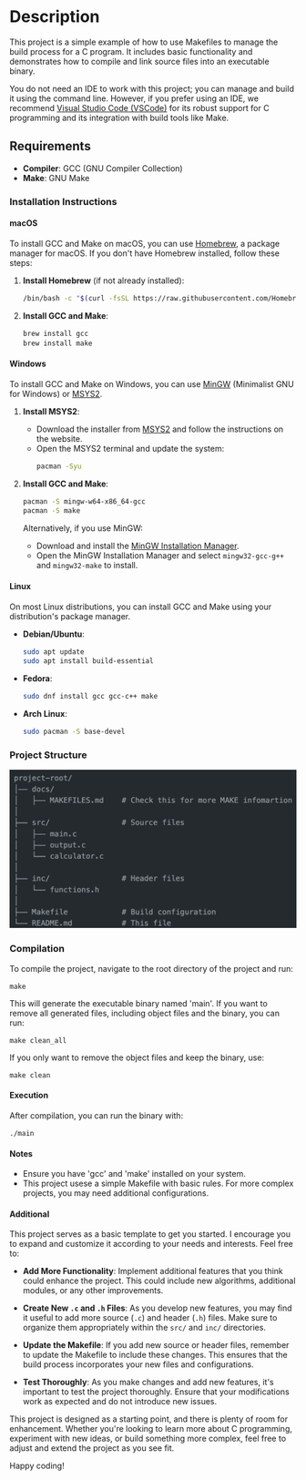 # Description

This project is a simple example of how to use Makefiles to manage the build process for a C program. It includes basic functionality and demonstrates how to compile and link source files into an executable binary.

You do not need an IDE to work with this project; you can manage and build it using the command line. However, if you prefer using an IDE, we recommend [Visual Studio Code (VSCode)](https://code.visualstudio.com/) for its robust support for C programming and its integration with build tools like Make.

## Requirements

* **Compiler**: GCC (GNU Compiler Collection)
* **Make**: GNU Make

### Installation Instructions

#### macOS

To install GCC and Make on macOS, you can use [Homebrew](https://brew.sh/), a package manager for macOS. If you don't have Homebrew installed, follow these steps:

1. **Install Homebrew** (if not already installed):
    ```sh
    /bin/bash -c "$(curl -fsSL https://raw.githubusercontent.com/Homebrew/install/HEAD/install.sh)"
    ```

2. **Install GCC and Make**:
    ```sh
    brew install gcc
    brew install make
    ```

#### Windows

To install GCC and Make on Windows, you can use [MinGW](https://www.mingw-w64.org/) (Minimalist GNU for Windows) or [MSYS2](https://www.msys2.org/).

1. **Install MSYS2**:
    - Download the installer from [MSYS2](https://www.msys2.org/) and follow the instructions on the website.
    - Open the MSYS2 terminal and update the system:
      ```sh
      pacman -Syu
      ```

2. **Install GCC and Make**:
    ```sh
    pacman -S mingw-w64-x86_64-gcc
    pacman -S make
    ```

   Alternatively, if you use MinGW:
    - Download and install the [MinGW Installation Manager](http://mingw.org/wiki/Getting_Started).
    - Open the MinGW Installation Manager and select `mingw32-gcc-g++` and `mingw32-make` to install.

#### Linux

On most Linux distributions, you can install GCC and Make using your distribution's package manager.

- **Debian/Ubuntu**:
    ```sh
    sudo apt update
    sudo apt install build-essential
    ```

- **Fedora**:
    ```sh
    sudo dnf install gcc gcc-c++ make
    ```

- **Arch Linux**:
    ```sh
    sudo pacman -S base-devel
    ```

### Project Structure

![Project Structure](docs/project_strucure.png)

### Compilation

To compile the project, navigate to the root directory of the project and run:

    make

This will generate the executable binary named 'main'. If you want to remove all generated files, including object files and the binary, you can run:

    make clean_all

If you only want to remove the object files and keep the binary, use:

    make clean

#### Execution

After compilation, you can run the binary with:

    ./main

#### Notes

* Ensure you have 'gcc' and 'make' installed on your system.
* This project usese a simple Makefile with basic rules. For more complex projects, you may need additional configurations.

#### Additional

This project serves as a basic template to get you started. I encourage you to expand and customize it according to your needs and interests. Feel free to:

- **Add More Functionality**: Implement additional features that you think could enhance the project. This could include new algorithms, additional modules, or any other improvements.
  
- **Create New `.c` and `.h` Files**: As you develop new features, you may find it useful to add more source (`.c`) and header (`.h`) files. Make sure to organize them appropriately within the `src/` and `inc/` directories.

- **Update the Makefile**: If you add new source or header files, remember to update the Makefile to include these changes. This ensures that the build process incorporates your new files and configurations.

- **Test Thoroughly**: As you make changes and add new features, it's important to test the project thoroughly. Ensure that your modifications work as expected and do not introduce new issues.

This project is designed as a starting point, and there is plenty of room for enhancement. Whether you're looking to learn more about C programming, experiment with new ideas, or build something more complex, feel free to adjust and extend the project as you see fit.

Happy coding!
